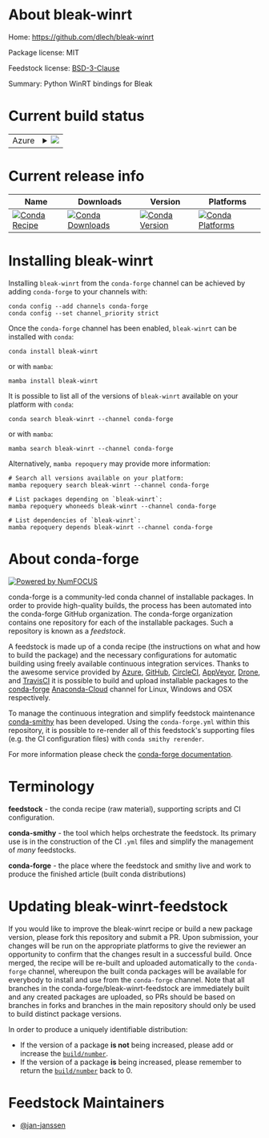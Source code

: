 About bleak-winrt
=================

Home: https://github.com/dlech/bleak-winrt

Package license: MIT

Feedstock license: [BSD-3-Clause](https://github.com/conda-forge/bleak-winrt-feedstock/blob/main/LICENSE.txt)

Summary: Python WinRT bindings for Bleak

Current build status
====================


<table>
    
  <tr>
    <td>Azure</td>
    <td>
      <details>
        <summary>
          <a href="https://dev.azure.com/conda-forge/feedstock-builds/_build/latest?definitionId=16924&branchName=main">
            <img src="https://dev.azure.com/conda-forge/feedstock-builds/_apis/build/status/bleak-winrt-feedstock?branchName=main">
          </a>
        </summary>
        <table>
          <thead><tr><th>Variant</th><th>Status</th></tr></thead>
          <tbody><tr>
              <td>win_64_python3.10.____cpython</td>
              <td>
                <a href="https://dev.azure.com/conda-forge/feedstock-builds/_build/latest?definitionId=16924&branchName=main">
                  <img src="https://dev.azure.com/conda-forge/feedstock-builds/_apis/build/status/bleak-winrt-feedstock?branchName=main&jobName=win&configuration=win_64_python3.10.____cpython" alt="variant">
                </a>
              </td>
            </tr><tr>
              <td>win_64_python3.7.____cpython</td>
              <td>
                <a href="https://dev.azure.com/conda-forge/feedstock-builds/_build/latest?definitionId=16924&branchName=main">
                  <img src="https://dev.azure.com/conda-forge/feedstock-builds/_apis/build/status/bleak-winrt-feedstock?branchName=main&jobName=win&configuration=win_64_python3.7.____cpython" alt="variant">
                </a>
              </td>
            </tr><tr>
              <td>win_64_python3.8.____cpython</td>
              <td>
                <a href="https://dev.azure.com/conda-forge/feedstock-builds/_build/latest?definitionId=16924&branchName=main">
                  <img src="https://dev.azure.com/conda-forge/feedstock-builds/_apis/build/status/bleak-winrt-feedstock?branchName=main&jobName=win&configuration=win_64_python3.8.____cpython" alt="variant">
                </a>
              </td>
            </tr><tr>
              <td>win_64_python3.9.____cpython</td>
              <td>
                <a href="https://dev.azure.com/conda-forge/feedstock-builds/_build/latest?definitionId=16924&branchName=main">
                  <img src="https://dev.azure.com/conda-forge/feedstock-builds/_apis/build/status/bleak-winrt-feedstock?branchName=main&jobName=win&configuration=win_64_python3.9.____cpython" alt="variant">
                </a>
              </td>
            </tr>
          </tbody>
        </table>
      </details>
    </td>
  </tr>
</table>

Current release info
====================

| Name | Downloads | Version | Platforms |
| --- | --- | --- | --- |
| [![Conda Recipe](https://img.shields.io/badge/recipe-bleak--winrt-green.svg)](https://anaconda.org/conda-forge/bleak-winrt) | [![Conda Downloads](https://img.shields.io/conda/dn/conda-forge/bleak-winrt.svg)](https://anaconda.org/conda-forge/bleak-winrt) | [![Conda Version](https://img.shields.io/conda/vn/conda-forge/bleak-winrt.svg)](https://anaconda.org/conda-forge/bleak-winrt) | [![Conda Platforms](https://img.shields.io/conda/pn/conda-forge/bleak-winrt.svg)](https://anaconda.org/conda-forge/bleak-winrt) |

Installing bleak-winrt
======================

Installing `bleak-winrt` from the `conda-forge` channel can be achieved by adding `conda-forge` to your channels with:

```
conda config --add channels conda-forge
conda config --set channel_priority strict
```

Once the `conda-forge` channel has been enabled, `bleak-winrt` can be installed with `conda`:

```
conda install bleak-winrt
```

or with `mamba`:

```
mamba install bleak-winrt
```

It is possible to list all of the versions of `bleak-winrt` available on your platform with `conda`:

```
conda search bleak-winrt --channel conda-forge
```

or with `mamba`:

```
mamba search bleak-winrt --channel conda-forge
```

Alternatively, `mamba repoquery` may provide more information:

```
# Search all versions available on your platform:
mamba repoquery search bleak-winrt --channel conda-forge

# List packages depending on `bleak-winrt`:
mamba repoquery whoneeds bleak-winrt --channel conda-forge

# List dependencies of `bleak-winrt`:
mamba repoquery depends bleak-winrt --channel conda-forge
```


About conda-forge
=================

[![Powered by
NumFOCUS](https://img.shields.io/badge/powered%20by-NumFOCUS-orange.svg?style=flat&colorA=E1523D&colorB=007D8A)](https://numfocus.org)

conda-forge is a community-led conda channel of installable packages.
In order to provide high-quality builds, the process has been automated into the
conda-forge GitHub organization. The conda-forge organization contains one repository
for each of the installable packages. Such a repository is known as a *feedstock*.

A feedstock is made up of a conda recipe (the instructions on what and how to build
the package) and the necessary configurations for automatic building using freely
available continuous integration services. Thanks to the awesome service provided by
[Azure](https://azure.microsoft.com/en-us/services/devops/), [GitHub](https://github.com/),
[CircleCI](https://circleci.com/), [AppVeyor](https://www.appveyor.com/),
[Drone](https://cloud.drone.io/welcome), and [TravisCI](https://travis-ci.com/)
it is possible to build and upload installable packages to the
[conda-forge](https://anaconda.org/conda-forge) [Anaconda-Cloud](https://anaconda.org/)
channel for Linux, Windows and OSX respectively.

To manage the continuous integration and simplify feedstock maintenance
[conda-smithy](https://github.com/conda-forge/conda-smithy) has been developed.
Using the ``conda-forge.yml`` within this repository, it is possible to re-render all of
this feedstock's supporting files (e.g. the CI configuration files) with ``conda smithy rerender``.

For more information please check the [conda-forge documentation](https://conda-forge.org/docs/).

Terminology
===========

**feedstock** - the conda recipe (raw material), supporting scripts and CI configuration.

**conda-smithy** - the tool which helps orchestrate the feedstock.
                   Its primary use is in the construction of the CI ``.yml`` files
                   and simplify the management of *many* feedstocks.

**conda-forge** - the place where the feedstock and smithy live and work to
                  produce the finished article (built conda distributions)


Updating bleak-winrt-feedstock
==============================

If you would like to improve the bleak-winrt recipe or build a new
package version, please fork this repository and submit a PR. Upon submission,
your changes will be run on the appropriate platforms to give the reviewer an
opportunity to confirm that the changes result in a successful build. Once
merged, the recipe will be re-built and uploaded automatically to the
`conda-forge` channel, whereupon the built conda packages will be available for
everybody to install and use from the `conda-forge` channel.
Note that all branches in the conda-forge/bleak-winrt-feedstock are
immediately built and any created packages are uploaded, so PRs should be based
on branches in forks and branches in the main repository should only be used to
build distinct package versions.

In order to produce a uniquely identifiable distribution:
 * If the version of a package **is not** being increased, please add or increase
   the [``build/number``](https://docs.conda.io/projects/conda-build/en/latest/resources/define-metadata.html#build-number-and-string).
 * If the version of a package **is** being increased, please remember to return
   the [``build/number``](https://docs.conda.io/projects/conda-build/en/latest/resources/define-metadata.html#build-number-and-string)
   back to 0.

Feedstock Maintainers
=====================

* [@jan-janssen](https://github.com/jan-janssen/)

